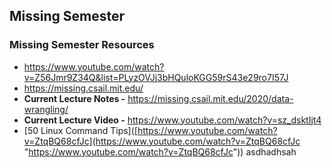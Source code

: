 ## Missing Semester
### Missing Semester Resources
- https://www.youtube.com/watch?v=Z56Jmr9Z34Q&list=PLyzOVJj3bHQuloKGG59rS43e29ro7I57J
- https://missing.csail.mit.edu/ 
- **Current Lecture Notes -** https://missing.csail.mit.edu/2020/data-wrangling/
- **Current Lecture Video -** https://www.youtube.com/watch?v=sz_dsktIjt4
- [50 Linux Command Tips]([https://www.youtube.com/watch?v=ZtqBQ68cfJc](https://www.youtube.com/watch?v=ZtqBQ68cfJc "https://www.youtube.com/watch?v=ZtqBQ68cfJc"))
asdhadhsah